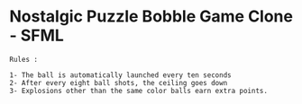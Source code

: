 # Nostalgic Puzzle Bobble Game Clone - SFML

  	Rules :
  
  	1- The ball is automatically launched every ten seconds
  	2- After every eight ball shots, the ceiling goes down
  	3- Explosions other than the same color balls earn extra points.
